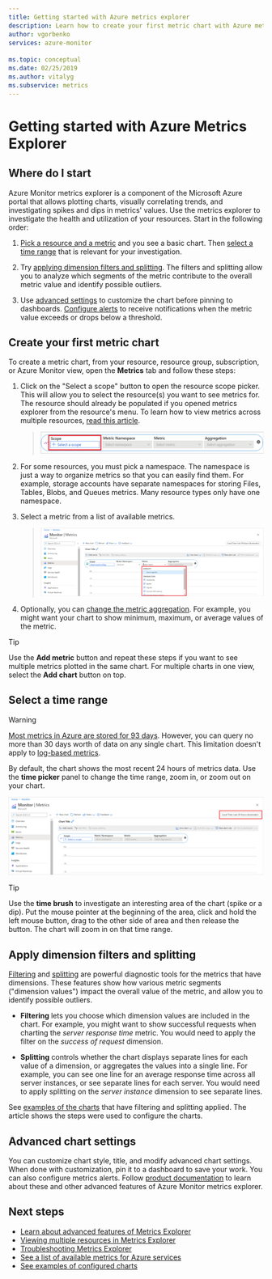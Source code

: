 ```yaml
---
title: Getting started with Azure metrics explorer
description: Learn how to create your first metric chart with Azure metrics explorer.
author: vgorbenko
services: azure-monitor

ms.topic: conceptual
ms.date: 02/25/2019
ms.author: vitalyg
ms.subservice: metrics
---
```


# Getting started with Azure Metrics Explorer

## Where do I start
Azure Monitor metrics explorer is a component of the Microsoft Azure portal that allows plotting charts, visually correlating trends, and investigating spikes and dips in metrics' values. Use the metrics explorer to investigate the health and utilization of your resources. Start in the following order:

1. [Pick a resource and a metric](#create-your-first-metric-chart) and you see a basic chart. Then [select a time range](#select-a-time-range) that is relevant for your investigation.

1. Try [applying dimension filters and splitting](#apply-dimension-filters-and-splitting). The filters and splitting allow you to analyze which segments of the metric contribute to the overall metric value and identify possible outliers.

1. Use [advanced settings](#advanced-chart-settings) to customize the chart before pinning to dashboards. [Configure alerts](../alerts/alerts-metric-overview.md) to receive notifications when the metric value exceeds or drops below a threshold.

## Create your first metric chart

To create a metric chart, from your resource, resource group, subscription, or Azure Monitor view, open the **Metrics** tab and follow these steps:

1. Click on the "Select a scope" button to open the resource scope picker. This will allow you to select the resource(s) you want to see metrics for. The resource should already be populated if you opened metrics explorer from the resource's menu. To learn how to view metrics across multiple resources, [read this article](../platform/metrics-dynamic-scope.md).
    > ![Select a resource](./media/metrics-getting-started/scope-picker.png)

2. For some resources, you must pick a namespace. The namespace is just a way to organize metrics so that you can easily find them. For example, storage accounts have separate namespaces for storing Files, Tables, Blobs, and Queues metrics. Many resource types only have one namespace.

3. Select a metric from a list of available metrics.

    > ![Select a metric](./media/metrics-getting-started/metrics-dropdown.png)

4. Optionally, you can [change the metric aggregation](../essentials/metrics-charts.md#aggregation). For example, you might want your chart to show minimum, maximum, or average values of the metric.

> [!TIP]
> Use the **Add metric** button and repeat these steps if you want to see multiple metrics plotted in the same chart. For multiple charts in one view, select the **Add chart** button on top.

## Select a time range

> [!WARNING]
> [Most metrics in Azure are stored for 93 days](../essentials/data-platform-metrics.md#retention-of-metrics). However, you can query no more than 30 days worth of data on any single chart. This limitation doesn't apply to [log-based metrics](../app/pre-aggregated-metrics-log-metrics.md#log-based-metrics).

By default, the chart shows the most recent 24 hours of metrics data. Use the **time picker** panel to change the time range, zoom in, or zoom out on your chart. 

![Change time range panel](./media/metrics-getting-started/time.png)

> [!TIP]
> Use the **time brush** to investigate an interesting area of the chart (spike or a dip). Put the mouse pointer at the beginning of the area, click and hold the left mouse button, drag to the other side of area and then release the button. The chart will zoom in on that time range. 

## Apply dimension filters and splitting

[Filtering](../essentials/metrics-charts.md#filters) and [splitting](../essentials/metrics-charts.md#apply-splitting) are powerful diagnostic tools for the metrics that have dimensions. These features show how various metric segments ("dimension values") impact the overall value of the metric, and allow you to identify possible outliers.

- **Filtering** lets you choose which dimension values are included in the chart. For example, you might want to show successful requests when charting the *server response time* metric. You would need to apply the filter on the *success of request* dimension. 

- **Splitting** controls whether the chart displays separate lines for each value of a dimension, or aggregates the values into a single line. For example, you can see one line for an average response time across all server instances, or see separate lines for each server. You would need to apply splitting on the *server instance* dimension to see separate lines.

See [examples of the charts](../essentials/metric-chart-samples.md) that have filtering and splitting applied. The article shows the steps were used to configure the charts.

## Advanced chart settings

You can customize chart style, title, and modify advanced chart settings. When done with customization, pin it to a dashboard to save your work. You can also configure metrics alerts. Follow [product documentation](../essentials/metrics-charts.md) to learn about these and other advanced features of Azure Monitor metrics explorer.

## Next steps

* [Learn about advanced features of Metrics Explorer](../essentials/metrics-charts.md)
* [Viewing multiple resources in Metrics Explorer](../platform/metrics-dynamic-scope.md)
* [Troubleshooting Metrics Explorer](metrics-troubleshoot.md)
* [See a list of available metrics for Azure services](../platform/metrics-supported.md)
* [See examples of configured charts](../essentials/metric-chart-samples.md)